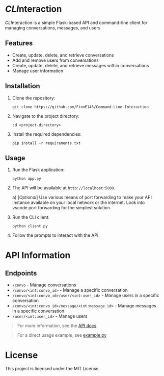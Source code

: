 # *CLI*nteraction

*CLI*nteraction is a simple Flask-based API and command-line client for managing conversations, messages, and users.

## Features

- Create, update, delete, and retrieve conversations
- Add and remove users from conversations
- Create, update, delete, and retrieve messages within conversations
- Manage user information

## Installation

1. Clone the repository:
    ```
    git clone https://github.com/FinnE145/Command-Line-Interaction
    ```
2. Navigate to the project directory:
    ```
    cd <project-directory>
    ```
3. Install the required dependencies:
    ```
    pip install -r requirements.txt
    ```

## Usage

1. Run the Flask application:
    ```
    python app.py
    ```
2. The API will be available at `http://localhost:5000`.

    a) [*Optional*] Use various means of port forwarding to make your API instance available on your local network or the internet. Look into vscode port forwarding for the simplest solution.
3. Run the CLI client:
    ```
    python client.py
    ```
4. Follow the prompts to interact with the API.

# API Information

## Endpoints

- `/convo` - Manage conversations
- `/convo/<int:convo_id>` - Manage a specific conversation
- `/convo/<int:convo_id>/user/<int:user_id>` - Manage users in a specific conversation
- `/convo/<int:convo_id>/message/<int:message_id>` - Manage messages in a specific conversation
- `/user/<int:user_id>` - Manage users

> For more information, see the [API docs](#api_docs.md)

> For a direct usage example, see [example.py](#example.py)

# License

This project is licensed under the MIT License.